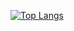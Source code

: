 [![Top Langs](https://github-readme-stats.vercel.app/api/top-langs/?username=shion24hub)](https://github.com/anuraghazra/github-readme-stats)
